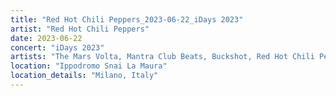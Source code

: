 ```yaml
---
title: "Red Hot Chili Peppers_2023-06-22_iDays 2023"
artist: "Red Hot Chili Peppers"
date: 2023-06-22
concert: "iDays 2023"
artists: "The Mars Volta, Mantra Club Beats, Buckshot, Red Hot Chili Peppers, Disturbed, City and Colour, ABBA, A Hundred Drums, Arden Jones, King Princess, Travi$ Scott, Brutus, Ashe, The Strokes, 21 Acts of Manslaughter	Grindcore	United States, Florence + the Machine, bbno$, AJR, 12 Gauge Rampage, Thundercat, St. Vincent, Alison Wonderland, Benjamin Hav, Di-rect, Arctic Monkeys, Blæst, 9 Foot Super SoldierCrossoverHardcore, Iggy Pop, Álvaro Díaz, 324	Grindcore	Japan"
location: "Ippodromo Snai La Maura"
location_details: "Milano, Italy"
---
```

